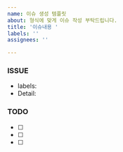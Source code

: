 ```yaml
---
name: 이슈 생성 템플릿
about: 형식에 맞게 이슈 작성 부탁드립니다.
title: '이슈내용 '
labels: ''
assignees: ''

---
```


### ISSUE

- labels: 
- Detail: 

### TODO

- [ ]  
- [ ]  
- [ ]
